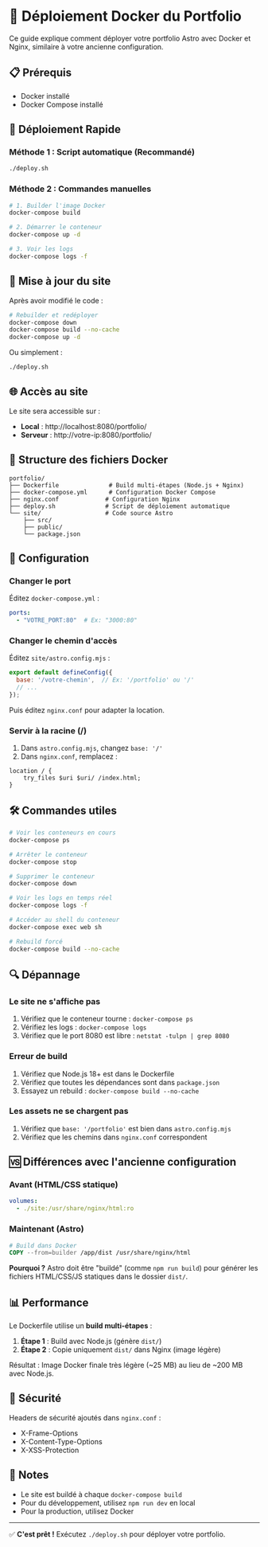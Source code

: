 # 🐳 Déploiement Docker du Portfolio

Ce guide explique comment déployer votre portfolio Astro avec Docker et Nginx, similaire à votre ancienne configuration.

## 📋 Prérequis

- Docker installé
- Docker Compose installé

## 🚀 Déploiement Rapide

### Méthode 1 : Script automatique (Recommandé)

```bash
./deploy.sh
```

### Méthode 2 : Commandes manuelles

```bash
# 1. Builder l'image Docker
docker-compose build

# 2. Démarrer le conteneur
docker-compose up -d

# 3. Voir les logs
docker-compose logs -f
```

## 🔄 Mise à jour du site

Après avoir modifié le code :

```bash
# Rebuilder et redéployer
docker-compose down
docker-compose build --no-cache
docker-compose up -d
```

Ou simplement :
```bash
./deploy.sh
```

## 🌐 Accès au site

Le site sera accessible sur :
- **Local** : http://localhost:8080/portfolio/
- **Serveur** : http://votre-ip:8080/portfolio/

## 📁 Structure des fichiers Docker

```
portfolio/
├── Dockerfile              # Build multi-étapes (Node.js + Nginx)
├── docker-compose.yml      # Configuration Docker Compose
├── nginx.conf             # Configuration Nginx
├── deploy.sh              # Script de déploiement automatique
└── site/                  # Code source Astro
    ├── src/
    ├── public/
    └── package.json
```

## 🔧 Configuration

### Changer le port

Éditez `docker-compose.yml` :
```yaml
ports:
  - "VOTRE_PORT:80"  # Ex: "3000:80"
```

### Changer le chemin d'accès

Éditez `site/astro.config.mjs` :
```javascript
export default defineConfig({
  base: '/votre-chemin',  // Ex: '/portfolio' ou '/'
  // ...
});
```

Puis éditez `nginx.conf` pour adapter la location.

### Servir à la racine (/)

1. Dans `astro.config.mjs`, changez `base: '/'`
2. Dans `nginx.conf`, remplacez :
```nginx
location / {
    try_files $uri $uri/ /index.html;
}
```

## 🛠️ Commandes utiles

```bash
# Voir les conteneurs en cours
docker-compose ps

# Arrêter le conteneur
docker-compose stop

# Supprimer le conteneur
docker-compose down

# Voir les logs en temps réel
docker-compose logs -f

# Accéder au shell du conteneur
docker-compose exec web sh

# Rebuild forcé
docker-compose build --no-cache
```

## 🔍 Dépannage

### Le site ne s'affiche pas
1. Vérifiez que le conteneur tourne : `docker-compose ps`
2. Vérifiez les logs : `docker-compose logs`
3. Vérifiez que le port 8080 est libre : `netstat -tulpn | grep 8080`

### Erreur de build
1. Vérifiez que Node.js 18+ est dans le Dockerfile
2. Vérifiez que toutes les dépendances sont dans `package.json`
3. Essayez un rebuild : `docker-compose build --no-cache`

### Les assets ne se chargent pas
1. Vérifiez que `base: '/portfolio'` est bien dans `astro.config.mjs`
2. Vérifiez que les chemins dans `nginx.conf` correspondent

## 🆚 Différences avec l'ancienne configuration

### Avant (HTML/CSS statique)
```yaml
volumes:
  - ./site:/usr/share/nginx/html:ro
```

### Maintenant (Astro)
```dockerfile
# Build dans Docker
COPY --from=builder /app/dist /usr/share/nginx/html
```

**Pourquoi ?** Astro doit être "buildé" (comme `npm run build`) pour générer les fichiers HTML/CSS/JS statiques dans le dossier `dist/`.

## 📊 Performance

Le Dockerfile utilise un **build multi-étapes** :
1. **Étape 1** : Build avec Node.js (génère `dist/`)
2. **Étape 2** : Copie uniquement `dist/` dans Nginx (image légère)

Résultat : Image Docker finale très légère (~25 MB) au lieu de ~200 MB avec Node.js.

## 🔐 Sécurité

Headers de sécurité ajoutés dans `nginx.conf` :
- X-Frame-Options
- X-Content-Type-Options
- X-XSS-Protection

## 📝 Notes

- Le site est buildé à chaque `docker-compose build`
- Pour du développement, utilisez `npm run dev` en local
- Pour la production, utilisez Docker

---

✅ **C'est prêt !** Exécutez `./deploy.sh` pour déployer votre portfolio.
